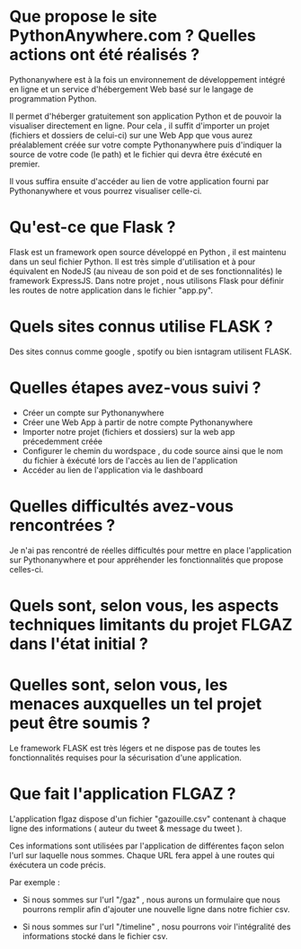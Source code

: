 # Que propose le site PythonAnywhere.com ? Quelles actions ont été réalisés ?

Pythonanywhere est à la fois un environnement de développement intégré en ligne et un service d'hébergement Web basé sur le langage de programmation Python.

Il permet d'héberger gratuitement son application Python et de pouvoir la visualiser directement en ligne. Pour cela , il suffit d'importer un projet (fichiers et dossiers de celui-ci) sur une Web App que vous aurez préalablement créée sur votre compte Pythonanywhere puis d'indiquer la source de votre code (le path) et le fichier qui devra être éxécuté en premier. 

Il vous suffira ensuite d'accéder au lien de votre application fourni par Pythonanywhere et vous pourrez visualiser celle-ci.

# Qu'est-ce que Flask ? 

Flask est un framework open source développé en Python , il est maintenu dans un seul fichier Python.
Il est très simple d'utilisation et à pour équivalent en NodeJS (au niveau de son poid et de ses fonctionnalités) le framework ExpressJS.
Dans notre projet , nous utilisons Flask pour définir les routes de notre application dans le fichier "app.py".

# Quels sites connus utilise FLASK ? 

Des sites connus comme google , spotify ou bien isntagram utilisent FLASK.

# Quelles étapes avez-vous suivi ?

- Créer un compte sur Pythonanywhere 
- Créer une Web App à partir de notre compte Pythonanywhere
- Importer notre projet (fichiers et dossiers) sur la web app précedemment créée
- Configurer le chemin du wordspace , du code source ainsi que le nom du fichier à éxécuté lors de l'accès au lien de l'application
- Accéder au lien de l'application via le dashboard


# Quelles difficultés avez-vous rencontrées ?

Je n'ai pas rencontré de réelles difficultés pour mettre en place l'application sur Pythonanywhere et pour appréhender les fonctionnalités que propose celles-ci.

# Quels sont, selon vous, les aspects techniques limitants du projet FLGAZ dans l'état initial ?



# Quelles sont, selon vous, les menaces auxquelles un tel projet peut être soumis ?

Le framework FLASK est très légers et ne dispose pas de toutes les fonctionnalités requises pour la sécurisation d'une application.


# Que fait l'application FLGAZ ?

L'application flgaz dispose d'un fichier "gazouille.csv" contenant à chaque ligne des informations ( auteur du tweet & message du tweet ).

Ces informations sont utilisées par l'application de différentes façon selon l'url sur laquelle nous sommes. Chaque URL fera appel à une routes qui éxécutera un code précis. 

Par exemple :

- Si nous sommes sur l'url "/gaz" , nous aurons un formulaire que nous pourrons remplir afin d'ajouter une nouvelle ligne dans notre fichier csv.

- Si nous sommes sur l'url "/timeline" , nosu pourrons voir l'intégralité des informations stocké dans le fichier csv. 


